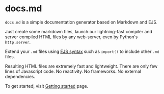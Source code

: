
# docs.md

`docs.md` is a simple documentation generator based on Markdown and EJS.

Just create some markdown files, launch our lightning-fast compiler and server compiled HTML files by any web-server, even by Python's `http.server`.

Extend your `.md` files using [EJS syntax](https://ejs.co) such as `import()` to include other `.md` files.

Resulting HTML files are extremely fast and lightweight. There are only few lines of Javascript code. No reactivity. No frameworks. No external dependencies.

To get started, visit [Getting started](/getting-started.html) page.
